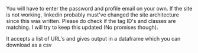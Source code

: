 You will have to enter the password and profile email on your own. If the site is not working, linkedin probably must've 
changed the site architecture since this was written.
Please do check if the tag ID's and classes are matching. 
I will try to keep this updated (No promises though).

It accepts a list of URL's and gives output in a dataframe which you can download as a csv
